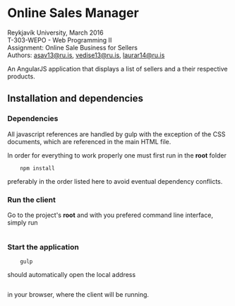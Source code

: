 # Online Sales Manager
Reykjavík University, March 2016<br>
T-303-WEPO - Web Programming II<br>
Assignment: Online Sale Business for Sellers<br>
Authors: asav13@ru.is, vedise13@ru.is, laurar14@ru.is

An AngularJS application that displays a list of sellers and a their respective products.<br>
## Installation and dependencies
### Dependencies
All javascript references are handled by gulp with the exception of the CSS documents, which are referenced in the
main HTML file.

In order for everything to work properly one must first run in the <strong>root</strong> folder
```	bower install
	npm install
```
preferably in the order listed here to avoid eventual dependency conflicts.

### Run the client
Go to the project's <strong>root</strong> and with you prefered command line interface, simply run 

```	gulp
```

### Start the application
```
	gulp
```
should automatically open the local address 
```	http://localhost:7000
```
in your browser, where the client will be running.
